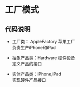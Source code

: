 # 工厂模式

## 代码说明

* 工厂类： AppleFactory 苹果工厂  
负责生产iPhone和iPad  

* 抽象产品类：Hardware 硬件设备  
定义产品的接口  

* 实体产品类：iPhone,iPad  
实现硬件产品接口  